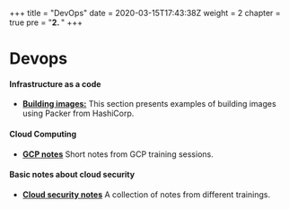 +++
title = "DevOps"
date = 2020-03-15T17:43:38Z
weight = 2
chapter = true
pre = "<b>2. </b>"
+++

# Devops


#### Infrastructure as a code

* **[Building images:](images/)**  This section presents examples of building images using Packer from HashiCorp.

#### Cloud Computing 

* **[GCP notes](gcp/)**  Short notes from GCP training sessions.

#### Basic notes about cloud security

* **[Cloud security notes](cloudsecurity/)** A collection of notes from different trainings.
